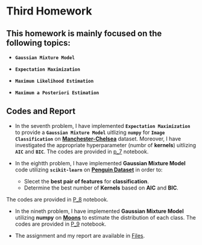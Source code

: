 # Third Homework

## This homework is mainly focused on the following topics:

* **`Gaussian Mixture Model`**

* **`Expectation Maximization`**

* **`Maximum Likelihood Estimation`**

* **`Maximum a Posteriori Estimation`**


## Codes and Report

* In the seventh problem, I have implemented **`Expectation Maximization`** to provide a **`Gaussian Mixture Model`** uitlizing **`numpy`** for **`Image Classification`** on [**Manchester-Chelsea**](https://github.com/ARokni/Machine-Learning/tree/main/Homework/3/Problem%207/Manchester_Chelsea) dataset. Moreover, I have investigated the appropriate hyperparameter (numbr of **kernels**) uitlizing **`AIC`** and **`BIC`**. The codes are provided in [p_7](https://github.com/ARokni/Machine-Learning/blob/main/Homework/3/Problem%207/P7.ipynb) notebook.


* In the eightth problem, I have implemented **Gaussian Mixture Model** code utilizing **`scikit-learn`** on [**Penguin Dataset**](https://github.com/ARokni/Machine-Learning/blob/main/Homework/3/Problem%208/penguins.csv) in order to:

    - Slecet the **best pair of features** for **classification**.
    - Determine the best number of **Kernels** based on **AIC** and **BIC**.

The codes are provided in [P_8](https://github.com/ARokni/Machine-Learning/blob/main/Homework/3/Problem%208/P8.ipynb) notebook.

* In the nineth problem, I have implemented **Gaussian Mixture Model** utilizing **numpy** on [**Moons**](https://github.com/ARokni/Machine-Learning/blob/main/Homework/3/Problem%209/moons.csv) to estimate the distribution of each class. The codes are provided in [P_9](https://github.com/ARokni/Machine-Learning/blob/main/Homework/3/Problem%209/P9.ipynb) notebook.


* The assignment and my report are available in [Files](https://github.com/ARokni/Machine-Learning/tree/main/Homework/2/Files).